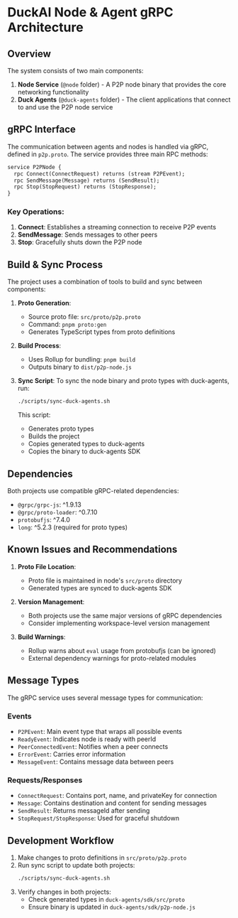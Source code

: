 # DuckAI Node & Agent gRPC Architecture

## Overview

The system consists of two main components:

1. **Node Service** (`@node` folder) - A P2P node binary that provides the core networking functionality
2. **Duck Agents** (`@duck-agents` folder) - The client applications that connect to and use the P2P node service

## gRPC Interface

The communication between agents and nodes is handled via gRPC, defined in `p2p.proto`. The service provides three main RPC methods:

```protobuf
service P2PNode {
  rpc Connect(ConnectRequest) returns (stream P2PEvent);
  rpc SendMessage(Message) returns (SendResult);
  rpc Stop(StopRequest) returns (StopResponse);
}
```

### Key Operations:

1. **Connect**: Establishes a streaming connection to receive P2P events
2. **SendMessage**: Sends messages to other peers
3. **Stop**: Gracefully shuts down the P2P node

## Build & Sync Process

The project uses a combination of tools to build and sync between components:

1. **Proto Generation**:

   - Source proto file: `src/proto/p2p.proto`
   - Command: `pnpm proto:gen`
   - Generates TypeScript types from proto definitions

2. **Build Process**:

   - Uses Rollup for bundling: `pnpm build`
   - Outputs binary to `dist/p2p-node.js`

3. **Sync Script**:
   To sync the node binary and proto types with duck-agents, run:
   ```bash
   ./scripts/sync-duck-agents.sh
   ```
   This script:
   - Generates proto types
   - Builds the project
   - Copies generated types to duck-agents
   - Copies the binary to duck-agents SDK

## Dependencies

Both projects use compatible gRPC-related dependencies:

- `@grpc/grpc-js`: ^1.9.13
- `@grpc/proto-loader`: ^0.7.10
- `protobufjs`: ^7.4.0
- `long`: ^5.2.3 (required for proto types)

## Known Issues and Recommendations

1. **Proto File Location**:

   - Proto file is maintained in node's `src/proto` directory
   - Generated types are synced to duck-agents SDK

2. **Version Management**:

   - Both projects use the same major versions of gRPC dependencies
   - Consider implementing workspace-level version management

3. **Build Warnings**:
   - Rollup warns about `eval` usage from protobufjs (can be ignored)
   - External dependency warnings for proto-related modules

## Message Types

The gRPC service uses several message types for communication:

### Events

- `P2PEvent`: Main event type that wraps all possible events
- `ReadyEvent`: Indicates node is ready with peerId
- `PeerConnectedEvent`: Notifies when a peer connects
- `ErrorEvent`: Carries error information
- `MessageEvent`: Contains message data between peers

### Requests/Responses

- `ConnectRequest`: Contains port, name, and privateKey for connection
- `Message`: Contains destination and content for sending messages
- `SendResult`: Returns messageId after sending
- `StopRequest/StopResponse`: Used for graceful shutdown

## Development Workflow

1. Make changes to proto definitions in `src/proto/p2p.proto`
2. Run sync script to update both projects:
   ```bash
   ./scripts/sync-duck-agents.sh
   ```
3. Verify changes in both projects:
   - Check generated types in `duck-agents/sdk/src/proto`
   - Ensure binary is updated in `duck-agents/sdk/p2p-node.js`
